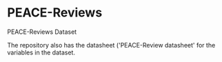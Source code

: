 # PEACE-Reviews
PEACE-Reviews Dataset

The repository also has the datasheet ('PEACE-Review datasheet' for the variables in the dataset.
